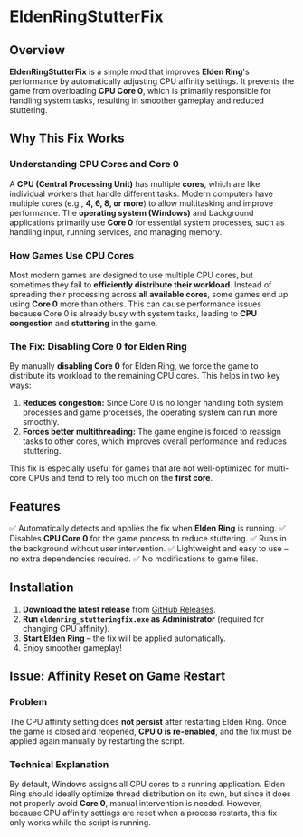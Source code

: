 # EldenRingStutterFix

## Overview
**EldenRingStutterFix** is a simple mod that improves **Elden Ring**'s performance by automatically adjusting CPU affinity settings. It prevents the game from overloading **CPU Core 0**, which is primarily responsible for handling system tasks, resulting in smoother gameplay and reduced stuttering.

## Why This Fix Works
### Understanding CPU Cores and Core 0
A **CPU (Central Processing Unit)** has multiple **cores**, which are like individual workers that handle different tasks. Modern computers have multiple cores (e.g., **4, 6, 8, or more**) to allow multitasking and improve performance. The **operating system (Windows)** and background applications primarily use **Core 0** for essential system processes, such as handling input, running services, and managing memory.

### How Games Use CPU Cores
Most modern games are designed to use multiple CPU cores, but sometimes they fail to **efficiently distribute their workload**. Instead of spreading their processing across **all available cores**, some games end up using **Core 0** more than others. This can cause performance issues because Core 0 is already busy with system tasks, leading to **CPU congestion** and **stuttering** in the game.

### The Fix: Disabling Core 0 for Elden Ring
By manually **disabling Core 0** for Elden Ring, we force the game to distribute its workload to the remaining CPU cores. This helps in two key ways:
1. **Reduces congestion:** Since Core 0 is no longer handling both system processes and game processes, the operating system can run more smoothly.
2. **Forces better multithreading:** The game engine is forced to reassign tasks to other cores, which improves overall performance and reduces stuttering.

This fix is especially useful for games that are not well-optimized for multi-core CPUs and tend to rely too much on the **first core**.

## Features
✅ Automatically detects and applies the fix when **Elden Ring** is running.
✅ Disables **CPU Core 0** for the game process to reduce stuttering.
✅ Runs in the background without user intervention.
✅ Lightweight and easy to use – no extra dependencies required.
✅ No modifications to game files.

## Installation
1. **Download the latest release** from [GitHub Releases](#).
2. **Run `eldenring_stutteringfix.exe` as Administrator** (required for changing CPU affinity).
3. **Start Elden Ring** – the fix will be applied automatically.
4. Enjoy smoother gameplay!

## Issue: Affinity Reset on Game Restart
### **Problem**
The CPU affinity setting does **not persist** after restarting Elden Ring. Once the game is closed and reopened, **CPU 0 is re-enabled**, and the fix must be applied again manually by restarting the script.

### **Technical Explanation**
By default, Windows assigns all CPU cores to a running application. Elden Ring should ideally optimize thread distribution on its own, but since it does not properly avoid **Core 0**, manual intervention is needed. However, because CPU affinity settings are reset when a process restarts, this fix only works while the script is running.
